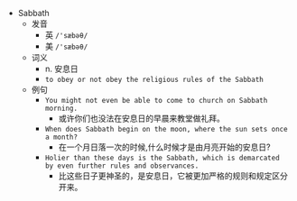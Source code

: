 - Sabbath
  - 发音
    - 英 `/'sæbəθ/`
    - 美 `/'sæbəθ/`
  - 词义
    - n. 安息日
    - `to obey or not obey the religious rules of the Sabbath`
  - 例句
    - `You might not even be able to come to church on Sabbath morning.`
      - 或许你们也没法在安息日的早晨来教堂做礼拜。
    - `When does Sabbath begin on the moon, where the sun sets once a month?`
      - 在一个月日落一次的时候,什么时候才是由月亮开始的安息日?
    - `Holier than these days is the Sabbath, which is demarcated by even further rules and observances.`
      - 比这些日子更神圣的，是安息日，它被更加严格的规则和规定区分开来。

